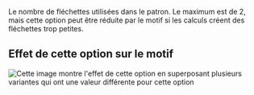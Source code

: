 Le nombre de fléchettes utilisées dans le patron. Le maximum est de 2, mais cette option peut être réduite par le motif si les calculs créent des fléchettes trop petites.

## Effet de cette option sur le motif

![Cette image montre l'effet de cette option en superposant plusieurs variantes qui ont une valeur différente pour cette option](penelope_nrofdarts_sample.svg "Effet de cette option sur le motif")
